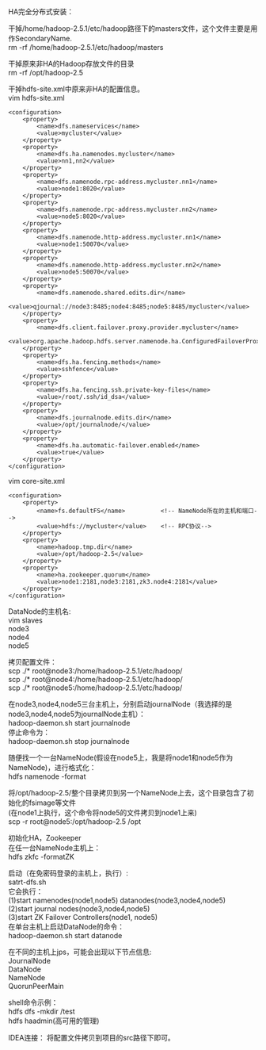 HA完全分布式安装：<br>

干掉/home/hadoop-2.5.1/etc/hadoop路径下的masters文件，这个文件主要是用作SecondaryName.<br>
rm -rf /home/hadoop-2.5.1/etc/hadoop/masters<br>

干掉原来非HA的Hadoop存放文件的目录<br>
rm -rf /opt/hadoop-2.5<br>

干掉hdfs-site.xml中原来非HA的配置信息。<br>
vim hdfs-site.xml
```
<configuration>
	<property>
  		<name>dfs.nameservices</name>
  		<value>mycluster</value>
	</property>
	<property>
  		<name>dfs.ha.namenodes.mycluster</name>
  		<value>nn1,nn2</value>
	</property>
	<property>
  		<name>dfs.namenode.rpc-address.mycluster.nn1</name>
 		<value>node1:8020</value>
	</property>
	<property>
  		<name>dfs.namenode.rpc-address.mycluster.nn2</name>
  		<value>node5:8020</value>
	</property>
	<property>
  		<name>dfs.namenode.http-address.mycluster.nn1</name>
  		<value>node1:50070</value>
	</property>
	<property>
  		<name>dfs.namenode.http-address.mycluster.nn2</name>
  		<value>node5:50070</value>
	</property>
	<property>
  		<name>dfs.namenode.shared.edits.dir</name>
  		<value>qjournal://node3:8485;node4:8485;node5:8485/mycluster</value>
	</property>
	<property>
  		<name>dfs.client.failover.proxy.provider.mycluster</name>
  		<value>org.apache.hadoop.hdfs.server.namenode.ha.ConfiguredFailoverProxyProvider</value>
	</property>
	<property>
  		<name>dfs.ha.fencing.methods</name>
  		<value>sshfence</value>
	</property>
	<property>
	  	<name>dfs.ha.fencing.ssh.private-key-files</name>
	  	<value>/root/.ssh/id_dsa</value>
	</property>
	<property>
	  	<name>dfs.journalnode.edits.dir</name>
	  	<value>/opt/journalnode/</value>
	</property>
	<property>
   		<name>dfs.ha.automatic-failover.enabled</name>
   		<value>true</value>
 	</property>
</configuration>
```
vim core-site.xml
```
<configuration>
    <property>
        <name>fs.defaultFS</name>          <!-- NameNode所在的主机和端口-->
        <value>hdfs://mycluster</value>    <!-- RPC协议-->
    </property>
    <property>
        <name>hadoop.tmp.dir</name>   
        <value>/opt/hadoop-2.5</value>
    </property>
    <property>
   		<name>ha.zookeeper.quorum</name>
   		<value>node1:2181,node3:2181,zk3.node4:2181</value>
 	</property>
</configuration>
```
DataNode的主机名:<br>
vim slaves<br>
node3<br>
node4<br>
node5<br>

拷贝配置文件：<br>
scp ./* root@node3:/home/hadoop-2.5.1/etc/hadoop/<br>
scp ./* root@node4:/home/hadoop-2.5.1/etc/hadoop/<br>
scp ./* root@node5:/home/hadoop-2.5.1/etc/hadoop/<br>

在node3,node4,node5三台主机上，分别启动journalNode（我选择的是node3,node4,node5为journalNode主机）：<br>
hadoop-daemon.sh start journalnode<br>
停止命令为：<br>
hadoop-daemon.sh stop journalnode<br>

随便找一个一台NameNode(假设在node5上，我是将node1和node5作为NameNode)，进行格式化：<br>
hdfs namenode -format

将/opt/hadoop-2.5/整个目录拷贝到另一个NameNode上去，这个目录包含了初始化的fsimage等文件<br>
(在node1上执行，这个命令将node5的文件拷贝到node1上来)<br>
scp -r root@node5:/opt/hadoop-2.5 /opt<br>

初始化HA，Zookeeper<br>
在任一台NameNode主机上：<br>
hdfs zkfc -formatZK<br>

启动（在免密码登录的主机上，执行）:<br>
satrt-dfs.sh<br>
它会执行：<br>
(1)start namenodes(node1,node5) datanodes(node3,node4,node5)<br>
(2)start journal nodes(node3,node4,node5)<br>
(3)start ZK Failover Controllers(node1, node5)<br>
在单台主机上启动DataNode的命令：<br>
hadoop-daemon.sh start datanode<br>

在不同的主机上jps，可能会出现以下节点信息:<br>
JournalNode<br>
DataNode<br>
NameNode<br>
QuorunPeerMain<br>

shell命令示例：<br>
hdfs dfs -mkdir /test<br>
hdfs haadmin(高可用的管理)<br>

IDEA连接：
将配置文件拷贝到项目的src路径下即可。